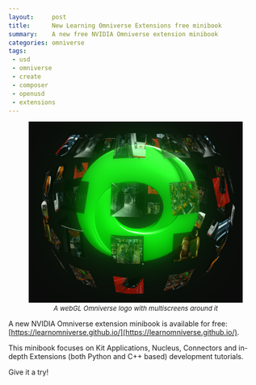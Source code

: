 ```yaml
---
layout:     post
title:      New Learning Omniverse Extensions free minibook
summary:    A new free NVIDIA Omniverse extension minibook
categories: omniverse
tags:
 - usd
 - omniverse
 - create
 - composer
 - openusd
 - extensions
---
```


<figure>
  <a href="https://learnusd.github.io" target="_blank">
    <img src="/assets/images/omniverse_rotating_logo.png" alt="A webGL Omniverse logo with multiscreens around it">
  </a>
  <figcaption style="text-align: center; font-size: small; font-style: italic;">A webGL Omniverse logo with multiscreens around it</figcaption>
</figure>

A new NVIDIA Omniverse extension minibook is available for free: [https://learnomniverse.github.io/](https://learnomniverse.github.io/).

This minibook focuses on Kit Applications, Nucleus, Connectors and in-depth Extensions (both Python and C++ based) development tutorials.

Give it a try!